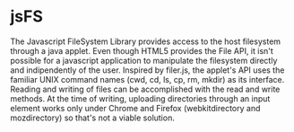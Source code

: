jsFS
====

The Javascript FileSystem Library provides access to the host filesystem through a java applet. Even though HTML5 provides the File API, it isn't possible for a javascript application to manipulate the filesystem directly and indipendently of the user.
Inspired by filer.js, the applet's API uses the familiar UNIX command names (cwd, cd, ls, cp, rm, mkdir) as its interface. Reading and writing of files can be accomplished with the read and write methods. 
At the time of writing, uploading directories through an input element works only under Chrome and Firefox (webkitdirectory and mozdirectory) so that's not a viable solution.
